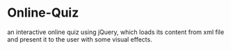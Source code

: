 # Online-Quiz
an interactive online quiz using jQuery, which loads its content from xml file and present it to the user with some visual effects.
